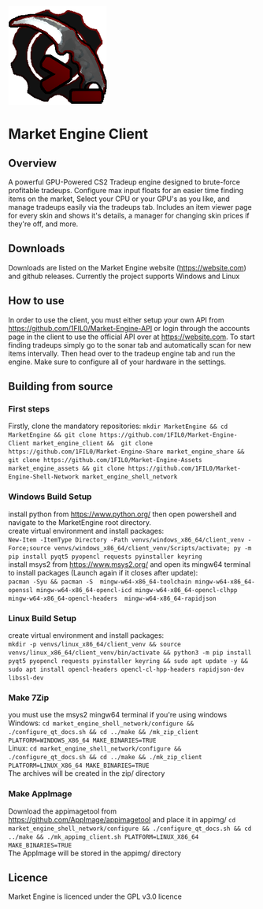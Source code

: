 ![](readme_assets/market_engine_client.png)
# Market Engine Client

## Overview
A powerful GPU-Powered CS2 Tradeup engine designed to brute-force profitable tradeups. Configure max input floats for an easier time finding items on the market, Select your CPU or your GPU's as you like, 
and manage tradeups easily via the tradeups tab. Includes an item viewer page for every skin and shows it's details, a manager for changing skin prices if they're off, and more.

## Downloads
Downloads are listed on the Market Engine website (https://website.com) and github releases. Currently the project supports Windows and Linux

## How to use
In order to use the client, you must either setup your own API from https://github.com/1FIL0/Market-Engine-API or login through the accounts page
in the client to use the official API over at https://website.com. To start finding tradeups simply go to the sonar tab and automatically scan for new items
intervally. Then head over to the tradeup engine tab and run the engine. Make sure to configure all of your hardware in the settings.

## Building from source
### First steps
Firstly, clone the mandatory repositories:  ```mkdir MarketEngine && cd MarketEngine &&
git clone https://github.com/1FIL0/Market-Engine-Client market_engine_client && 
git clone https://github.com/1FIL0/Market-Engine-Share market_engine_share && 
git clone https://github.com/1FIL0/Market-Engine-Assets market_engine_assets &&
git clone https://github.com/1FIL0/Market-Engine-Shell-Network market_engine_shell_network```

### Windows Build Setup
install python from https://www.python.org/ then open powershell and navigate to the MarketEngine root directory.  
create virtual environment and install packages:  
```New-Item -ItemType Directory -Path venvs/windows_x86_64/client_venv -Force;source venvs/windows_x86_64/client_venv/Scripts/activate; py -m pip install pyqt5 pyopencl requests pyinstaller keyring```  
install msys2 from https://www.msys2.org/ and open its mingw64 terminal to install packages (Launch again if it closes after update):  
```pacman -Syu && pacman -S  mingw-w64-x86_64-toolchain mingw-w64-x86_64-openssl mingw-w64-x86_64-opencl-icd mingw-w64-x86_64-opencl-clhpp mingw-w64-x86_64-opencl-headers  mingw-w64-x86_64-rapidjson```

### Linux Build Setup
create virtual environment and install packages:  
```mkdir -p venvs/linux_x86_64/client_venv && source venvs/linux_x86_64/client_venv/bin/activate && python3 -m pip install pyqt5 pyopencl requests pyinstaller keyring && sudo apt update -y && sudo apt install opencl-headers opencl-cl-hpp-headers rapidjson-dev libssl-dev```

### Make 7Zip
you must use the msys2 mingw64 terminal if you're using windows
Windows: ```cd market_engine_shell_network/configure && ./configure_qt_docs.sh && cd ../make && /mk_zip_client PLATFORM=WINDOWS_X86_64 MAKE_BINARIES=TRUE```  
Linux: ```cd market_engine_shell_network/configure && ./configure_qt_docs.sh && cd ../make && ./mk_zip_client PLATFORM=LINUX_X86_64 MAKE_BINARIES=TRUE```  
The archives will be created in the zip/ directory

### Make AppImage
Download the appimagetool from https://github.com/AppImage/appimagetool and place it in appimg/
```cd market_engine_shell_network/configure && ./configure_qt_docs.sh && cd ../make && ./mk_appimg_client.sh PLATFORM=LINUX_X86_64 MAKE_BINARIES=TRUE```  
The AppImage will be stored in the appimg/ directory

## Licence
Market Engine is licenced under the GPL v3.0 licence



